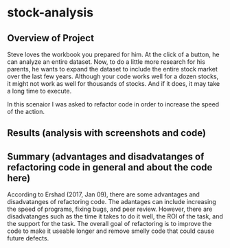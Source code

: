 # stock-analysis
## Overview of Project 
  Steve loves the workbook you prepared for him. At the click of a button, he can analyze an entire dataset. Now, to do a little more research for his parents, he wants to expand the dataset to include the entire stock market over the last few years. Although your code works well for a dozen stocks, it might not work as well for thousands of stocks. And if it does, it may take a long time to execute.

  In this scenaior I was asked to refactor code in order to increase the speed of the action. 

## Results (analysis with screenshots and code)

## Summary (advantages and disadvatanges of refactoring code in general and about the code here)
  According to Ershad (2017, Jan 09), there are some advantages and disadvatanges of refactoring code. The adantages can include increasing the speed of programs, fixing bugs, and peer review. However, there are disadvatanges such as the time it takes to do it well, the ROI of the task, and the support for the task. The overall goal of refactoring is to improve the code to make it useable longer and remove smelly code that could cause future defects. 
  
